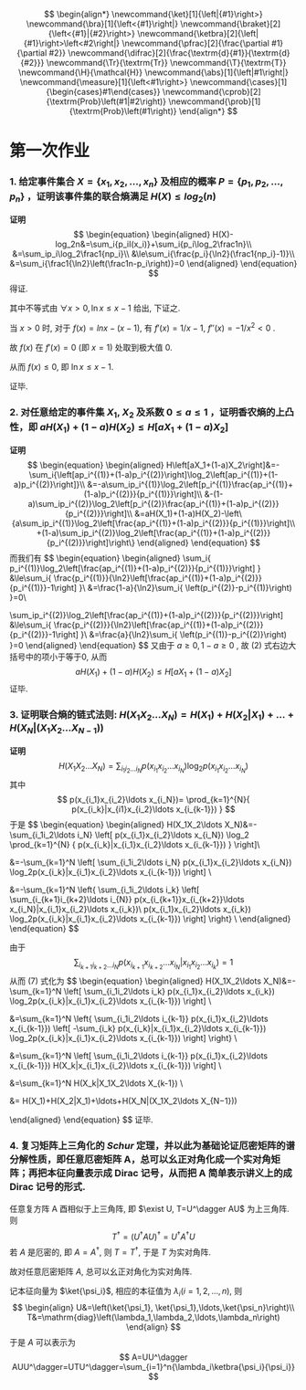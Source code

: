 $$
\begin{align*}
\newcommand{\ket}[1]{\left|{#1}\right>}
\newcommand{\bra}[1]{\left<{#1}\right|}
\newcommand{\braket}[2]{\left<{#1}|{#2}\right>}
\newcommand{\ketbra}[2]{\left|{#1}\right>\left<#2\right|}
\newcommand{\pfrac}[2]{\frac{\partial #1}{\partial #2}}
\newcommand{\difrac}[2]{\frac{\textrm{d}{#1}}{\textrm{d}{#2}}}
\newcommand{\Tr}{\textrm{Tr}}
\newcommand{\T}{\textrm{T}}
\newcommand{\H}{\mathcal{H}}
\newcommand{\abs}[1]{\left|#1\right|}
\newcommand{\measure}[1]{\left<#1\right>}
\newcommand{\cases}[1]{\begin{cases}#1\end{cases}}
\newcommand{\cprob}[2]{\textrm{Prob}\left(#1|#2\right)}
\newcommand{\prob}[1]{\textrm{Prob}\left(#1\right)}
\end{align*}
$$

# 第一次作业

### 1. 给定事件集合 $X=\{x_1,x_2,\ldots,x_n\}$ 及相应的概率 $P=\{p_1,p_2,\ldots,p_n\}$ ，证明该事件集的联合熵满足 $H(X)\le log_2(n)$

**证明** 
$$
\begin{equation}
\begin{aligned}
H(X)-log_2n&=\sum_i{p_iI(x_i)}+\sum_i{p_i\log_2\frac1n}\\
&=\sum_ip_i\log_2\frac1{np_i}\\
&\le\sum_i{\frac{p_i}{\ln2}(\frac1{np_i}-1)}\\
&=\sum_i{\frac1{\ln2}\left(\frac1n-p_i\right)}=0
\end{aligned}
\end{equation}
$$
得证.

其中不等式由 $\forall x>0, \ln x\le x-1$ 给出, 下证之.

当 $x>0$ 时, 对于 $f(x)=lnx-(x-1)$, 有 $f'(x)=1/x-1$, $f''(x)=-1/x^2<0$ .

故 $f(x)$ 在 $f'(x)=0$ (即 $x=1$) 处取到极大值 0.

从而 $f(x)\le 0$, 即 $\ln x\le x-1$.

证毕.



### 2. 对任意给定的事件集 $X_1$, $X_2$ 及系数 $0\le a\le1$ ，证明香农熵的上凸性，即 $aH(X_1)+(1−a)H(X_2)≤H\left[aX_1+(1−a)X_2\right]$

**证明**
$$
\begin{equation}
\begin{aligned}
H\left[aX_1+(1-a)X_2\right]&=-\sum_i{\left[ap_i^{(1)}+(1-a)p_i^{(2)}\right]\log_2\left[ap_i^{(1)}+(1-a)p_i^{(2)}\right]}\\
&=-a\sum_ip_i^{(1)}\log_2\left[p_i^{(1)}\frac{ap_i^{(1)}+(1-a)p_i^{(2)}}{p_i^{(1)}}\right]\\
&-(1-a)\sum_ip_i^{(2)}\log_2\left[p_i^{(2)}\frac{ap_i^{(1)}+(1-a)p_i^{(2)}}{p_i^{(2)}}\right]\\
&=aH(X_1)+(1-a)H(X_2)-\left\{a\sum_ip_i^{(1)}\log_2\left[\frac{ap_i^{(1)}+(1-a)p_i^{(2)}}{p_i^{(1)}}\right]\\
+(1-a)\sum_ip_i^{(2)}\log_2\left[\frac{ap_i^{(1)}+(1-a)p_i^{(2)}}{p_i^{(2)}}\right]\right\}
\end{aligned}
\end{equation}
$$
而我们有
$$
\begin{equation}
\begin{aligned}
\sum_i{ p_i^{(1)}\log_2\left[\frac{ap_i^{(1)}+(1-a)p_i^{(2)}}{p_i^{(1)}}\right] }
&\le\sum_i{ \frac{p_i^{(1)}}{\ln2}\left[\frac{ap_i^{(1)}+(1-a)p_i^{(2)}}{p_i^{(1)}}-1\right] }\\
&=\frac{1-a}{\ln2}\sum_i{ \left(p_i^{(2)}-p_i^{(1)}\right) }=0\\

\sum_ip_i^{(2)}\log_2\left[\frac{ap_i^{(1)}+(1-a)p_i^{(2)}}{p_i^{(2)}}\right] &\le\sum_i{ \frac{p_i^{(2)}}{\ln2}\left[\frac{ap_i^{(1)}+(1-a)p_i^{(2)}}{p_i^{(2)}}-1\right] }\\
&=\frac{a}{\ln2}\sum_i{ \left(p_i^{(1)}-p_i^{(2)}\right) }=0
\end{aligned}
\end{equation}
$$
又由于 $a\ge0, 1-a\ge0$ , 故 (2) 式右边大括号中的项小于等于0, 从而
$$
aH(X_1)+(1−a)H(X_2)≤H\left[aX_1+(1−a)X_2\right]
$$
证毕.




### 3. 证明联合熵的链式法则: $H(X_1X_2\ldots X_N)=H(X_1)+H(X_2|X_1)+\ldots+H(X_N|(X_1X_2\ldots X_{N−1}))$

**证明**
$$
H(X_1X_2\ldots X_N)=\sum_{i_1i_2\ldots i_N}{ p(x_{i_1}x_{i_2}\ldots x_{i_N})\log_2p(x_{i_1}x_{i_2}\ldots x_{i_N}) }
$$
其中
$$
p(x_{i_1}x_{i_2}\ldots x_{i_N})= \prod_{k=1}^{N}{ p(x_{i_k}|x_{i1}x_{i_2}\ldots x_{i_{k-1}}) }
$$
于是
$$
\begin{equation}
\begin{aligned}
H(X_1X_2\ldots X_N)&=-\sum_{i_1i_2\ldots i_N}
\left[
	p(x_{i_1}x_{i_2}\ldots x_{i_N})
	\log_2	\prod_{k=1}^{N}
	{ 
		p(x_{i_k}|x_{i_1}x_{i_2}\ldots x_{i_{k-1}}) 
	} 
\right]\\

&=-\sum_{k=1}^N
\left[
    \sum_{i_1i_2\ldots i_N}
        p(x_{i_1}x_{i_2}\ldots x_{i_N}) 
        \log_2p(x_{i_k}|x_{i_1}x_{i_2}\ldots x_{i_{k-1}}) 
\right]
\\

&=-\sum_{k=1}^N
\left\{
    \sum_{i_1i_2\ldots i_k}
    \left[
        \sum_{i_{k+1}i_{k+2}\ldots i_{N}}
            p(x_{i_{k+1}}x_{i_{k+2}}\ldots x_{i_N}|x_{i_1}x_{i_2}\ldots x_{i_k})\\
            p(x_{i_1}x_{i_2}\ldots x_{i_k}) 
            \log_2p(x_{i_k}|x_{i_1}x_{i_2}\ldots x_{i_{k-1}}) 
    \right]
\right\}
\\
\end{aligned}
\end{equation}
$$

由于
$$
\sum_{i_{k+1}i_{k+2}\ldots i_{N}}
	p(x_{i_{k+1}}x_{i_{k+2}}\ldots x_{i_N}|x_{i_1}x_{i_2}\ldots x_{i_k})=1
$$
从而 (7) 式化为
$$
\begin{equation}
\begin{aligned}
H(X_1X_2\ldots X_N)&=-\sum_{k=1}^N
\left[
    \sum_{i_1i_2\ldots i_k}
        p(x_{i_1}x_{i_2}\ldots x_{i_k}) 
        \log_2p(x_{i_k}|x_{i_1}x_{i_2}\ldots x_{i_{k-1}})
\right]
\\

&=\sum_{k=1}^N
\left\{
    \sum_{i_1i_2\ldots i_{k-1}}
        p(x_{i_1}x_{i_2}\ldots x_{i_{k-1}})
        \left[
        -\sum_{i_k}
             p(x_{i_k}|x_{i_1}x_{i_2}\ldots x_{i_{k-1}}) 
            \log_2p(x_{i_k}|x_{i_1}x_{i_2}\ldots x_{i_{k-1}}) 
        \right]
\right\}
\\

&=\sum_{k=1}^N
\left[
    \sum_{i_1i_2\ldots i_{k-1}}
        p(x_{i_1}x_{i_2}\ldots x_{i_{k-1}})
        H(X_k|x_{i_1}x_{i_2}\ldots x_{i_{k-1}}) 
\right]
\\

&=\sum_{k=1}^N
	H(X_k|X_1X_2\ldots X_{k-1}) 
\\

&= H(X_1)+H(X_2|X_1)+\ldots+H(X_N|(X_1X_2\ldots X_{N−1}))

\end{aligned}
\end{equation}
$$
证毕.




### 4. 复习矩阵上三角化的 *Schur* 定理，并以此为基础论证厄密矩阵的谱分解性质，即任意厄密矩阵 A，总可以幺正对角化成一个实对角矩阵；再把本征向量表示成 Dirac 记号，从而把 A 简单表示讲义上的成 Dirac 记号的形式.

任意复方阵 A 酉相似于上三角阵, 即 $\exist U, T=U^\dagger AU$ 为上三角阵. 则
$$
T^\dagger=(U^\dagger AU)^\dagger=U^\dagger A^\dagger U
$$
若 $A$ 是厄密的, 即 $A=A^\dagger$, 则 $T=T^\dagger$, 于是 $T$ 为实对角阵. 

故对任意厄密矩阵 $A$, 总可以幺正对角化为实对角阵.

记本征向量为 $\ket{\psi_i}$, 相应的本征值为 $\lambda_i (i=1,2,\ldots,n)$, 则
$$
\begin{align}
U&=\left(\ket{\psi_1}, \ket{\psi_1},\ldots,\ket{\psi_n}\right)\\
T&=\mathrm{diag}\left(\lambda_1,\lambda_2,\ldots,\lambda_n\right)
\end{align}
$$
于是 $A$ 可以表示为
$$
A=UU^\dagger AUU^\dagger=UTU^\dagger=\sum_{i=1}^n{\lambda_i\ketbra{\psi_i}{\psi_i}}
$$


